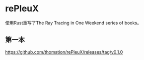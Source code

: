 # rePleuX
使用Rust重写了The Ray Tracing in One Weekend series of books。
## 第一本
https://github.com/thomation/rePleuX/releases/tag/v0.1.0
